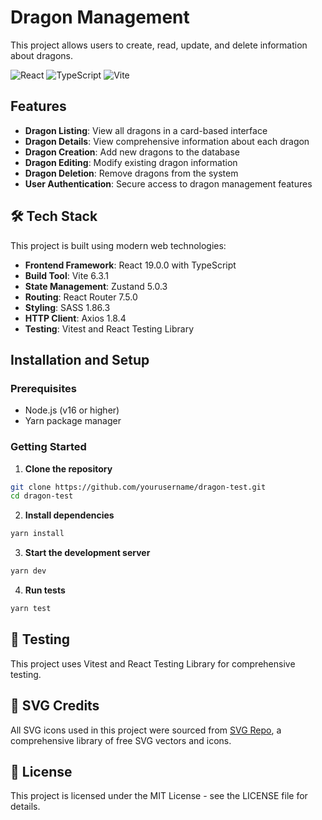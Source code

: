 # Dragon Management

This project allows users to create, read, update, and delete information about dragons.

![React](https://img.shields.io/badge/React-19.0.0-blue)
![TypeScript](https://img.shields.io/badge/TypeScript-5.7.2-blue)
![Vite](https://img.shields.io/badge/Vite-6.3.1-purple)

## Features

- **Dragon Listing**: View all dragons in a card-based interface
- **Dragon Details**: View comprehensive information about each dragon
- **Dragon Creation**: Add new dragons to the database
- **Dragon Editing**: Modify existing dragon information
- **Dragon Deletion**: Remove dragons from the system
- **User Authentication**: Secure access to dragon management features

## 🛠️ Tech Stack

This project is built using modern web technologies:

- **Frontend Framework**: React 19.0.0 with TypeScript
- **Build Tool**: Vite 6.3.1
- **State Management**: Zustand 5.0.3
- **Routing**: React Router 7.5.0
- **Styling**: SASS 1.86.3
- **HTTP Client**: Axios 1.8.4
- **Testing**: Vitest and React Testing Library

## Installation and Setup

### Prerequisites

- Node.js (v16 or higher)
- Yarn package manager

### Getting Started

1. **Clone the repository**

```bash
git clone https://github.com/yourusername/dragon-test.git
cd dragon-test
```

2. **Install dependencies**

```bash
yarn install
```

3. **Start the development server**

```bash
yarn dev
```

4. **Run tests**

```bash
yarn test
```

## 🧪 Testing

This project uses Vitest and React Testing Library for comprehensive testing. 

## 🎨 SVG Credits

All SVG icons used in this project were sourced from [SVG Repo](https://www.svgrepo.com/), a comprehensive library of free SVG vectors and icons.

## 📄 License

This project is licensed under the MIT License - see the LICENSE file for details.
